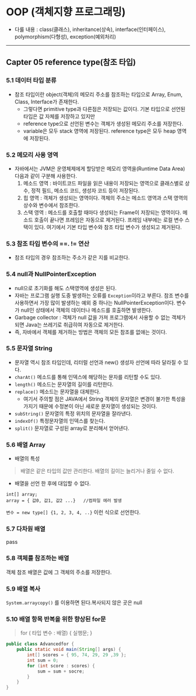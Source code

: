 # OOP (객체지향 프로그래밍)
+ 다룰 내용 : class(클래스), inheritance(상속), interface(인터페이스), polymorphism(다형성), exception(예외처리)
---
## Capter 05 reference type(참조 타입)
### 5.1 데이터 타입 분류
+ 참조 타입이란 object(객체)의 메모리 주소를 참조하는 타입으로 Array, Enum, Class, Interface가 존재한다.
  + 그렇다면 primitive type과 다른점은 저장되는 값이다. 기본 타입으로 선언된 타입은 값 자체를 저장하고 있지만
  + reference type으로 선언된 변수는 객체가 생성된 메모리 주소를 저장한다.
  + variable은 모두 stack 영역에 저장된다. reference type은 모두 heap 영역에 저장된다.

### 5.2 메모리 사용 영역
+ 자바에서는 JVM은 운영체제에게 할당받은 메모리 영역을(Runtime Data Area) 다음과 같이 구분해 사용한다.
  1. 메소드 영역 : 바이트코드 파일을 읽은 내용이 저장되는 영역으로 클래스별로 상수, 정적 필드, 메소드 코드, 생성자 코드 등이 저장된다. 
  2. 힙 영역 : 객체가 생성되는 영역이다. 객체의 주소는 메소드 영역과 스택 영역의 상수와 변수에서 참조한다.
  3. 스택 영역 : 메소드를 호출할 때마다 생성되는 Frame이 저장되는 영역이다. 메소드 호출이 끝나면 프레임은 자동으로 제거된다. 프레임 내부에는 로컬 변수 스택이 있다. 여기에서 기본 타입 변수와 참조 타입 변수가 생성되고 제거된다.
  
### 5.3 참조 타입 변수의 ==. != 연산
+ 참조 타입의 경우 참조하는 주소가 같은 지를 비교한다.

### 5.4 null과 NullPointerException
+ null으로 초기화를 해도 스택영역에 생성은 된다.
+ 자바는 프로그램 실행 도중 발생하는 오류를 `Exception`이라고 부른다. 참조 변수를 사용하면서 가장 많이 발생하는 예외 중 하나는 NullPointerException이다. 변수가 null인 상태에서 객체의 데이터나 메소드를 호출하면 발생한다.
+ Garbage collector : 객체가 null 값을 가져 프로그램에서 사용할 수 없는 객체가 되면 Java는 쓰레기로 취급히여 자동으로 제거한다.
+ 즉, 자바에서 객체를 제거하는 방법은 객체의 모든 참조를 없애는 것이다.

### 5.5 문자열 String
+ 문자열 역시 참조 타입인데, 리터럴 선언과 new() 생성자 선언에 따라 달라질 수 있다.
+ `charAt()` 메소드를 통해 인덱스에 해당하는 문자를 리턴할 수도 있다.
+ `length()` 메소드는 문자열의 길이를 리턴한다.
+ `replace()` 메소드는 문자열을 대체한다.
  + 여기서 주의할 점은 JAVA에서 String 객체의 문자열은 변경이 불가한 특성을 가지기 때문에 수정본이 아닌 새로운 문자열이 생성되는 것이다.
+ `subString()` 문자열의 특정 위치의 문자열을 잘라낸다.
+ `indexOf()` 특정문자열의 인덱스를 찾는다.
+ `split()` 문자열로 구성된 array로 분리해서 얻어낸다.

### 5.6 배열 Array
+ 배열의 특성
> 배열은 같은 타입의 값만 관리한다.
> 배열의 길이는 늘리거나 줄일 수 없다.

+ 배열을 선언 한 후에 대입할 수 없다.
```
int[] array;
array = { 값0, 값1, 값2 ...}   //컴파일 에러 발생
```
`변수 = new type[] {1, 2, 3, 4, ..}` 이런 식으로 선언한다.

### 5.7 다차원 배열
pass

### 5.8 객체를 참조하는 배열
객체 참조 배열은 값에 그 객체의 주소를 저장한다.

### 5.9 배열 복사
`System.arraycopy()` 를 이용하면 된다.복사되지 않은 곳은 null

### 5.10 배열 항목 반복을 위한 향상된 for문
> for ( 타입 변수 : 배열) {
> 실행문;
> }

```java
public class Advancedfor {
    public static void main(String[] args) {
        int[] scores = { 95, 74, 29, 29 ,39 };
        int sum = 0;
        for (int score : scores) {
            sum = sum + socre;
        }
    }
}
```
